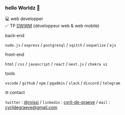 ### hello Worldz 👋


💻 web developper<br/>
✅ TP [DWWM](https://www.francecompetences.fr/recherche/rncp/31114/) (développeur web & web mobile)


back-end

`node.js` / `express` / `postgresql` / `sqitch` / `sequelize` / `ejs` 

front-end

`html` / `css` / `javascript` / `react` / `next.js` / `chakra ui`

tools

`vscode` / `github` / `npm` / `pgadmin` / `slack` / `discord` / `telegram`

🌐 contact

`twitter` : [@roissi](https://twitter.com/roissi) / `linkedin` : [cyril-de-graeve](https://www.linkedin.com/in/cyril-de-graeve/) / `mail` : cyrildegraeve@gmail.com
